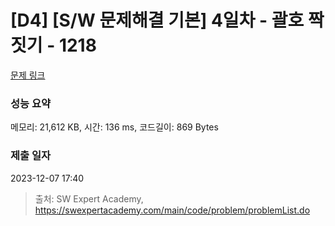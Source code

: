 # [D4] [S/W 문제해결 기본] 4일차 - 괄호 짝짓기 - 1218 

[문제 링크](https://swexpertacademy.com/main/code/problem/problemDetail.do?contestProbId=AV14eWb6AAkCFAYD) 

### 성능 요약

메모리: 21,612 KB, 시간: 136 ms, 코드길이: 869 Bytes

### 제출 일자

2023-12-07 17:40



> 출처: SW Expert Academy, https://swexpertacademy.com/main/code/problem/problemList.do
